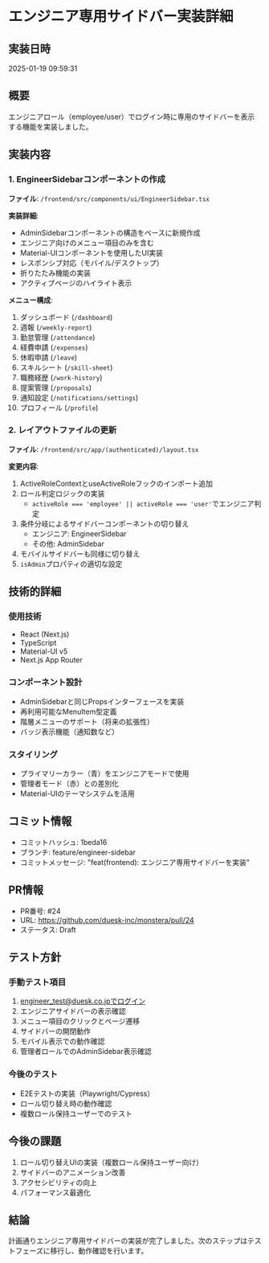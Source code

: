 # エンジニア専用サイドバー実装詳細

## 実装日時
2025-01-19 09:59:31

## 概要
エンジニアロール（employee/user）でログイン時に専用のサイドバーを表示する機能を実装しました。

## 実装内容

### 1. EngineerSidebarコンポーネントの作成
**ファイル**: `/frontend/src/components/ui/EngineerSidebar.tsx`

**実装詳細**:
- AdminSidebarコンポーネントの構造をベースに新規作成
- エンジニア向けのメニュー項目のみを含む
- Material-UIコンポーネントを使用したUI実装
- レスポンシブ対応（モバイル/デスクトップ）
- 折りたたみ機能の実装
- アクティブページのハイライト表示

**メニュー構成**:
1. ダッシュボード (`/dashboard`)
2. 週報 (`/weekly-report`)
3. 勤怠管理 (`/attendance`)
4. 経費申請 (`/expenses`)
5. 休暇申請 (`/leave`)
6. スキルシート (`/skill-sheet`)
7. 職務経歴 (`/work-history`)
8. 提案管理 (`/proposals`)
9. 通知設定 (`/notifications/settings`)
10. プロフィール (`/profile`)

### 2. レイアウトファイルの更新
**ファイル**: `/frontend/src/app/(authenticated)/layout.tsx`

**変更内容**:
1. ActiveRoleContextとuseActiveRoleフックのインポート追加
2. ロール判定ロジックの実装
   - `activeRole === 'employee' || activeRole === 'user'`でエンジニア判定
3. 条件分岐によるサイドバーコンポーネントの切り替え
   - エンジニア: EngineerSidebar
   - その他: AdminSidebar
4. モバイルサイドバーも同様に切り替え
5. `isAdmin`プロパティの適切な設定

## 技術的詳細

### 使用技術
- React (Next.js)
- TypeScript
- Material-UI v5
- Next.js App Router

### コンポーネント設計
- AdminSidebarと同じPropsインターフェースを実装
- 再利用可能なMenuItem型定義
- 階層メニューのサポート（将来の拡張性）
- バッジ表示機能（通知数など）

### スタイリング
- プライマリーカラー（青）をエンジニアモードで使用
- 管理者モード（赤）との差別化
- Material-UIのテーマシステムを活用

## コミット情報
- コミットハッシュ: 1beda16
- ブランチ: feature/engineer-sidebar
- コミットメッセージ: "feat(frontend): エンジニア専用サイドバーを実装"

## PR情報
- PR番号: #24
- URL: https://github.com/duesk-inc/monstera/pull/24
- ステータス: Draft

## テスト方針
### 手動テスト項目
1. engineer_test@duesk.co.jpでログイン
2. エンジニアサイドバーの表示確認
3. メニュー項目のクリックとページ遷移
4. サイドバーの開閉動作
5. モバイル表示での動作確認
6. 管理者ロールでのAdminSidebar表示確認

### 今後のテスト
- E2Eテストの実装（Playwright/Cypress）
- ロール切り替え時の動作確認
- 複数ロール保持ユーザーでのテスト

## 今後の課題
1. ロール切り替えUIの実装（複数ロール保持ユーザー向け）
2. サイドバーのアニメーション改善
3. アクセシビリティの向上
4. パフォーマンス最適化

## 結論
計画通りエンジニア専用サイドバーの実装が完了しました。次のステップはテストフェーズに移行し、動作確認を行います。